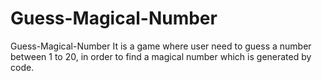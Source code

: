 # Guess-Magical-Number

Guess-Magical-Number
It is a game where user need to guess a number between 1 to 20, in order to find a magical number which is generated by code.
